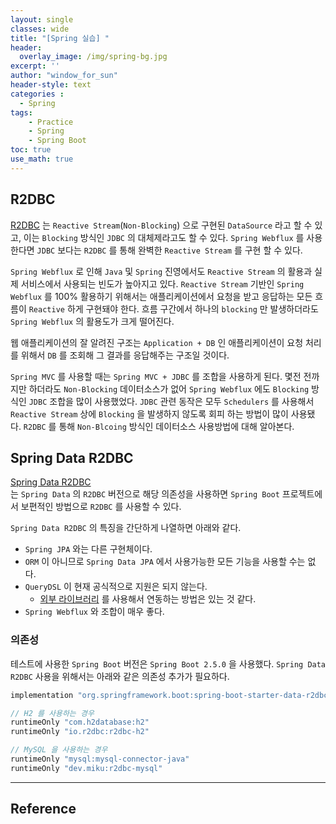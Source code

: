 ```yaml
--- 
layout: single
classes: wide
title: "[Spring 실습] "
header:
  overlay_image: /img/spring-bg.jpg
excerpt: ''
author: "window_for_sun"
header-style: text
categories :
  - Spring
tags:
    - Practice
    - Spring
    - Spring Boot
toc: true
use_math: true
---  
```


## R2DBC
[R2DBC](https://r2dbc.io/) 
는 `Reactive Stream`(`Non-Blocking`) 으로 구현된 `DataSource` 라고 할 수 있고, 
이는 `Blocking` 방식인 `JDBC` 의 대체제라고도 할 수 있다. 
`Spring Webflux` 를 사용한다면 `JDBC` 보다는 `R2DBC` 를 통해 완벽한 `Reactive Stream` 를 구현 할 수 있다.  

`Spring Webflux` 로 인해 `Java` 및 `Spring` 진영에서도 `Reactive Stream` 의 활용과
실제 서비스에서 사용되는 빈도가 높아지고 있다. 
`Reactive Stream` 기반인 `Spring Webflux` 를 100% 활용하기 위해서는 
애플리케이션에서 요청을 받고 응답하는 모든 흐름이 `Reactive` 하게 구현돼야 한다. 
흐름 구간에서 하나의 `blocking` 만 발생하더라도 `Spring Webflux` 의 활용도가 크게 떨어진다.  

웹 애플리케이션의 잘 알려진 구조는 `Application + DB` 인
애플리케이션이 요청 처리를 위해서 `DB` 를 조회해 그 결과를 응답해주는 구조일 것이다.  

`Spring MVC` 를 사용할 때는 `Spring MVC + JDBC` 를 조합을 사용하게 된다. 
몇전 전까지만 하더라도 `Non-Blocking` 데이터소스가 없어 
`Spring Webflux` 에도 `Blocking` 방식인 `JDBC` 조합을 많이 사용했었다. 
`JDBC` 관련 동작은 모두 `Schedulers` 를 사용해서 `Reactive Stream` 상에 `Blocking` 을 발생하지 않도록 회피 하는 방법이 많이 사용됐다. 
`R2DBC` 를 통해 `Non-Blcoing` 방식인 데이터소스 사용방법에 대해 알아본다.   


## Spring Data R2DBC
[Spring Data R2DBC](https://github.com/spring-projects/spring-data-r2dbc)  
는 `Spring Data` 의 `R2DBC` 버전으로 해당 의존성을 사용하면 `Spring Boot` 프로젝트에서 
보편적인 방법으로 `R2DBC` 를 사용할 수 있다.  

`Spring Data R2DBC` 의 특징을 간단하게 나열하면 아래와 같다. 

- `Spring JPA` 와는 다른 구현체이다. 
- `ORM` 이 아니므로 `Spring Data JPA` 에서 사용가능한 모든 기능을 사용할 수는 없다. 
- `QueryDSL` 이 현재 공식적으로 지원은 되지 않는다. 
  - [외부 라이브러리](https://github.com/infobip/infobip-spring-data-querydsl) 를 사용해서 연동하는 방법은 있는 것 같다.
- `Spring Webflux` 와 조합이 매우 좋다. 

### 의존성
테스트에 사용한 `Spring Boot` 버전은 `Spring Boot 2.5.0` 을 사용했다. 
`Spring Data R2DBC` 사용을 위해서는 아래와 같은 의존성 추가가 필요하다.  

```groovy
implementation "org.springframework.boot:spring-boot-starter-data-r2dbc"

// H2 를 사용하는 경우
runtimeOnly "com.h2database:h2"
runtimeOnly "io.r2dbc:r2dbc-h2"

// MySQL 을 사용하는 경우
runtimeOnly "mysql:mysql-connector-java"
runtimeOnly "dev.miku:r2dbc-mysql"
```  






---  
## Reference
[]()  